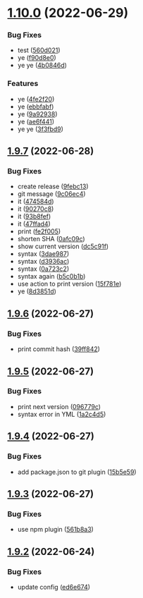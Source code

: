 # [1.10.0](https://github.com/yuliankarapetkov/react-cicd/compare/v1.9.7...v1.10.0) (2022-06-29)


### Bug Fixes

* test ([560d021](https://github.com/yuliankarapetkov/react-cicd/commit/560d0217518629223eef09167c1a57907b3f3d91))
* ye ([f90d8e0](https://github.com/yuliankarapetkov/react-cicd/commit/f90d8e0a76fa08a168822acb7f48f1f4b4e4bd40))
* ye ye ([4b0846d](https://github.com/yuliankarapetkov/react-cicd/commit/4b0846d395d2532f48cd41ac9a245be0ef758ba9))


### Features

* ye ([4fe2f20](https://github.com/yuliankarapetkov/react-cicd/commit/4fe2f20fdfbe2a5bdc168f2214b9d6501a6fd7d9))
* ye ([ebbfabf](https://github.com/yuliankarapetkov/react-cicd/commit/ebbfabf94a99938453fd2a2cd36a48a5d65072ff))
* ye ([9a92938](https://github.com/yuliankarapetkov/react-cicd/commit/9a92938771a2e5f4a291aa55d394e9e0eccd8ea8))
* ye ([ae6f441](https://github.com/yuliankarapetkov/react-cicd/commit/ae6f4410b5c8db3106419c8a75c841d6bd49cb7f))
* ye ye ([3f3fbd9](https://github.com/yuliankarapetkov/react-cicd/commit/3f3fbd98b57b16fbc9744a8f6c11435c7a644c4c))

## [1.9.7](https://github.com/yuliankarapetkov/react-cicd/compare/v1.9.6...v1.9.7) (2022-06-28)


### Bug Fixes

* create release ([9febc13](https://github.com/yuliankarapetkov/react-cicd/commit/9febc132802c1e2205b3136535f0a4e8eded1632))
* git message ([9c06ec4](https://github.com/yuliankarapetkov/react-cicd/commit/9c06ec4694606c752209a14503353f43a0e6f358))
* it ([474584d](https://github.com/yuliankarapetkov/react-cicd/commit/474584d9cbe188846d4ac4d1c5d59312a51e6453))
* it ([90270c8](https://github.com/yuliankarapetkov/react-cicd/commit/90270c80740e771e228b8a495a5157b35f4b241b))
* it ([93b8fef](https://github.com/yuliankarapetkov/react-cicd/commit/93b8fef98dd58e0b355da1db41475c1a085ba553))
* it ([47ffad4](https://github.com/yuliankarapetkov/react-cicd/commit/47ffad476ef6b994828ad5731d6c22458476bf32))
* print ([fe2f005](https://github.com/yuliankarapetkov/react-cicd/commit/fe2f00591e15e06aef9be0dbb5ea3dfd59aa5696))
* shorten SHA ([0afc09c](https://github.com/yuliankarapetkov/react-cicd/commit/0afc09c71feb24c49bad2e548f33fda4be264d0a))
* show current version ([dc5c91f](https://github.com/yuliankarapetkov/react-cicd/commit/dc5c91fa6b7225c0c0340e39c00d6c5718c85137))
* syntax ([3dae987](https://github.com/yuliankarapetkov/react-cicd/commit/3dae98769f7eb48a579ab28336c8a897cd3c2421))
* syntax ([d3936ac](https://github.com/yuliankarapetkov/react-cicd/commit/d3936ac73e93229d9986184d4519532b037c1430))
* syntax ([0a723c2](https://github.com/yuliankarapetkov/react-cicd/commit/0a723c20e87f1cb9744149a146a0f81db9018497))
* syntax again ([b5c0b1b](https://github.com/yuliankarapetkov/react-cicd/commit/b5c0b1b96857b79002037481367ba85e6e218173))
* use action to print version ([15f781e](https://github.com/yuliankarapetkov/react-cicd/commit/15f781e64b1bf62bc76981da990cbac2abd6e5e3))
* ye ([8d3851d](https://github.com/yuliankarapetkov/react-cicd/commit/8d3851d32b8cdc2addcb8bf577c54f7224a7dac0))

## [1.9.6](https://github.com/yuliankarapetkov/react-cicd/compare/v1.9.5...v1.9.6) (2022-06-27)


### Bug Fixes

* print commit hash ([39ff842](https://github.com/yuliankarapetkov/react-cicd/commit/39ff842481824879307d749ad87a194cfe084293))

## [1.9.5](https://github.com/yuliankarapetkov/react-cicd/compare/v1.9.4...v1.9.5) (2022-06-27)


### Bug Fixes

* print next version ([096779c](https://github.com/yuliankarapetkov/react-cicd/commit/096779c1de56646b498d0820398fb8f4cb2998a9))
* syntax error in YML ([1a2c4d5](https://github.com/yuliankarapetkov/react-cicd/commit/1a2c4d5a84bf5f2054cbf28209e81969cc8edcc7))

## [1.9.4](https://github.com/yuliankarapetkov/react-cicd/compare/v1.9.3...v1.9.4) (2022-06-27)


### Bug Fixes

* add package.json to git plugin ([15b5e59](https://github.com/yuliankarapetkov/react-cicd/commit/15b5e5908f2477cc2748f2867e7e292ecab5e018))

## [1.9.3](https://github.com/yuliankarapetkov/react-cicd/compare/v1.9.2...v1.9.3) (2022-06-27)


### Bug Fixes

* use npm plugin ([561b8a3](https://github.com/yuliankarapetkov/react-cicd/commit/561b8a30549cae7808188d42c465434485b92177))

## [1.9.2](https://github.com/yuliankarapetkov/react-cicd/compare/v1.9.1...v1.9.2) (2022-06-24)

### Bug Fixes

- update config ([ed6e674](https://github.com/yuliankarapetkov/react-cicd/commit/ed6e674ada92824d951db1aa1bf93efef87d3431))
